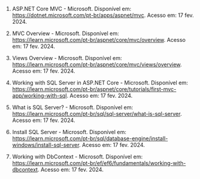 1. ASP.NET Core MVC - Microsoft. Disponível em: https://dotnet.microsoft.com/pt-br/apps/aspnet/mvc. Acesso em: 17 fev. 2024.  
  

2. MVC Overview - Microsoft. Disponível em: https://learn.microsoft.com/pt-br/aspnet/core/mvc/overview. Acesso em: 17 fev. 2024.  
  

3. Views Overview - Microsoft. Disponível em: https://learn.microsoft.com/pt-br/aspnet/core/mvc/views/overview. Acesso em: 17 fev. 2024.  
  

4. Working with SQL Server in ASP.NET Core - Microsoft. Disponível em: https://learn.microsoft.com/pt-br/aspnet/core/tutorials/first-mvc-app/working-with-sql. Acesso em: 17 fev. 2024.  
  

5. What is SQL Server? - Microsoft. Disponível em: https://learn.microsoft.com/pt-br/sql/sql-server/what-is-sql-server. Acesso em: 17 fev. 2024.  
  

6. Install SQL Server - Microsoft. Disponível em: https://learn.microsoft.com/pt-br/sql/database-engine/install-windows/install-sql-server. Acesso em: 17 fev. 2024.  

7. Working with DbContext - Microsoft. Disponível em: https://learn.microsoft.com/pt-br/ef/ef6/fundamentals/working-with-dbcontext. Acesso em: 17 fev. 2024.